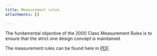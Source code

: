 ```yaml
---
title: Measurement rules
attachments: []

---
```

The fundamental objective of the 2000 Class Measurement Rules is to ensure that the strict one design concept is maintained.

The measurement rules can be found here in [PDF](/uploads/2019/09/02/Measurement_Rules_V4.1.pdf).